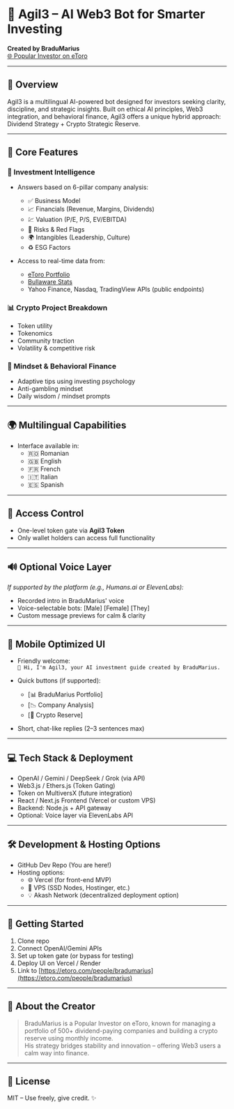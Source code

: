 # 🤖 Agil3 – AI Web3 Bot for Smarter Investing

**Created by BraduMarius**  
[🌐 Popular Investor on eToro](https://www.etoro.com/people/bradumarius)

---

## 🔹 Overview

Agil3 is a multilingual AI-powered bot designed for investors seeking clarity, discipline, and strategic insights. Built on ethical AI principles, Web3 integration, and behavioral finance, Agil3 offers a unique hybrid approach: Dividend Strategy + Crypto Strategic Reserve.

---

## 🧠 Core Features

### 🎯 Investment Intelligence

- Answers based on 6-pillar company analysis:
  - ✅ Business Model
  - 📈 Financials (Revenue, Margins, Dividends)
  - 💹 Valuation (P/E, P/S, EV/EBITDA)
  - 🚨 Risks & Red Flags
  - 🌍 Intangibles (Leadership, Culture)
  - ♻️ ESG Factors

- Access to real-time data from:
  - [eToro Portfolio](https://www.etoro.com/people/bradumarius/portfolio)
  - [Bullaware Stats](https://bullaware.com/etoro/BraduMarius)
  - Yahoo Finance, Nasdaq, TradingView APIs (public endpoints)

### 📊 Crypto Project Breakdown

- Token utility
- Tokenomics
- Community traction
- Volatility & competitive risk

### 🧭 Mindset & Behavioral Finance

- Adaptive tips using investing psychology
- Anti-gambling mindset
- Daily wisdom / mindset prompts

---

## 🌍 Multilingual Capabilities

- Interface available in:
  - 🇷🇴 Romanian
  - 🇬🇧 English
  - 🇫🇷 French
  - 🇮🇹 Italian
  - 🇪🇸 Spanish

---

## 🔐 Access Control

- One-level token gate via **Agil3 Token**
- Only wallet holders can access full functionality

---

## 🔊 Optional Voice Layer

*If supported by the platform (e.g., Humans.ai or ElevenLabs):*

- Recorded intro in BraduMarius' voice
- Voice-selectable bots: [Male] [Female] [They]
- Custom message previews for calm & clarity

---

## 📱 Mobile Optimized UI

- Friendly welcome:  
  `👋 Hi, I'm Agil3, your AI investment guide created by BraduMarius.`

- Quick buttons (if supported):  
  - [📊 BraduMarius Portfolio]  
  - [📉 Company Analysis]  
  - [🔐 Crypto Reserve]

- Short, chat-like replies (2–3 sentences max)

---

## 💻 Tech Stack & Deployment

- OpenAI / Gemini / DeepSeek / Grok (via API)
- Web3.js / Ethers.js (Token Gating)
- Token on MultiversX (future integration)
- React / Next.js Frontend (Vercel or custom VPS)
- Backend: Node.js + API gateway
- Optional: Voice layer via ElevenLabs API

---

## 🛠️ Development & Hosting Options

- GitHub Dev Repo (You are here!)
- Hosting options:
  - 🌐 Vercel (for front-end MVP)
  - 💾 VPS (SSD Nodes, Hostinger, etc.)
  - 💡 Akash Network (decentralized deployment option)

---

## 🚀 Getting Started

1. Clone repo  
2. Connect OpenAI/Gemini APIs  
3. Set up token gate (or bypass for testing)  
4. Deploy UI on Vercel / Render  
5. Link to [https://etoro.com/people/bradumarius](https://etoro.com/people/bradumarius)

---

## 👥 About the Creator

> BraduMarius is a Popular Investor on eToro, known for managing a portfolio of 500+ dividend-paying companies and building a crypto reserve using monthly income.  
> His strategy bridges stability and innovation – offering Web3 users a calm way into finance.

---

## 📄 License

MIT – Use freely, give credit. ✨

